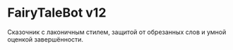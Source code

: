 # FairyTaleBot v12

Сказочник с лаконичным стилем, защитой от обрезанных слов и умной оценкой завершённости.
